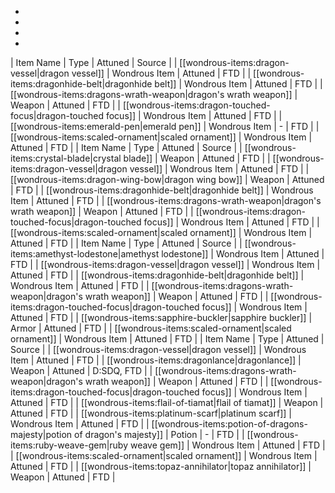 * 
* 
* 
* 
| Item Name | Type | Attuned | Source |
| [[wondrous-items:dragon-vessel|dragon vessel]] | Wondrous Item | Attuned | FTD |
| [[wondrous-items:dragonhide-belt|dragonhide belt]] | Wondrous Item | Attuned | FTD |
| [[wondrous-items:dragons-wrath-weapon|dragon's wrath weapon]] | Weapon | Attuned | FTD |
| [[wondrous-items:dragon-touched-focus|dragon-touched focus]] | Wondrous Item | Attuned | FTD |
| [[wondrous-items:emerald-pen|emerald pen]] | Wondrous Item | - | FTD |
| [[wondrous-items:scaled-ornament|scaled ornament]] | Wondrous Item | Attuned | FTD |
| Item Name | Type | Attuned | Source |
| [[wondrous-items:crystal-blade|crystal blade]] | Weapon | Attuned | FTD |
| [[wondrous-items:dragon-vessel|dragon vessel]] | Wondrous Item | Attuned | FTD |
| [[wondrous-items:dragon-wing-bow|dragon wing bow]] | Weapon | Attuned | FTD |
| [[wondrous-items:dragonhide-belt|dragonhide belt]] | Wondrous Item | Attuned | FTD |
| [[wondrous-items:dragons-wrath-weapon|dragon's wrath weapon]] | Weapon | Attuned | FTD |
| [[wondrous-items:dragon-touched-focus|dragon-touched focus]] | Wondrous Item | Attuned | FTD |
| [[wondrous-items:scaled-ornament|scaled ornament]] | Wondrous Item | Attuned | FTD |
| Item Name | Type | Attuned | Source |
| [[wondrous-items:amethyst-lodestone|amethyst lodestone]] | Wondrous Item | Attuned | FTD |
| [[wondrous-items:dragon-vessel|dragon vessel]] | Wondrous Item | Attuned | FTD |
| [[wondrous-items:dragonhide-belt|dragonhide belt]] | Wondrous Item | Attuned | FTD |
| [[wondrous-items:dragons-wrath-weapon|dragon's wrath weapon]] | Weapon | Attuned | FTD |
| [[wondrous-items:dragon-touched-focus|dragon-touched focus]] | Wondrous Item | Attuned | FTD |
| [[wondrous-items:sapphire-buckler|sapphire buckler]] | Armor | Attuned | FTD |
| [[wondrous-items:scaled-ornament|scaled ornament]] | Wondrous Item | Attuned | FTD |
| Item Name | Type | Attuned | Source |
| [[wondrous-items:dragon-vessel|dragon vessel]] | Wondrous Item | Attuned | FTD |
| [[wondrous-items:dragonlance|dragonlance]] | Weapon | Attuned | D:SDQ, FTD |
| [[wondrous-items:dragons-wrath-weapon|dragon's wrath weapon]] | Weapon | Attuned | FTD |
| [[wondrous-items:dragon-touched-focus|dragon-touched focus]] | Wondrous Item | Attuned | FTD |
| [[wondrous-items:flail-of-tiamat|flail of tiamat]] | Weapon | Attuned | FTD |
| [[wondrous-items:platinum-scarf|platinum scarf]] | Wondrous Item | Attuned | FTD |
| [[wondrous-items:potion-of-dragons-majesty|potion of dragon's majesty]] | Potion | - | FTD |
| [[wondrous-items:ruby-weave-gem|ruby weave gem]] | Wondrous Item | Attuned | FTD |
| [[wondrous-items:scaled-ornament|scaled ornament]] | Wondrous Item | Attuned | FTD |
| [[wondrous-items:topaz-annihilator|topaz annihilator]] | Weapon | Attuned | FTD |